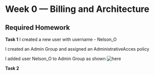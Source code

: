 # Week 0 — Billing and Architecture

## Required Homework

**Task 1**
I created a new user with username - Nelson_O

I created an Admin Group and assigned an AdministrativeAcces policy

I added user Nelson_O to Admin Group as shown ![here]()

**Task 2**




